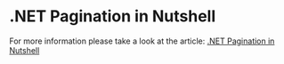 # .NET Pagination in Nutshell

For more information please take a look at the article: [.NET Pagination in Nutshell](https://alperenbayramoglu.com/posts/net-pagination-in-nutshell/)
